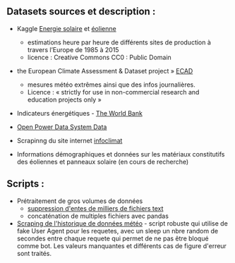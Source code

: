 ## Datasets sources et description :


  - Kaggle [Energie solaire](https://www.kaggle.com/sohier/30-years-of-european-solar-generation) et [éolienne]([Kaggle](https://www.kaggle.com/sohier/30-years-of-european-wind-generation))
  	- estimations heure par heure de différents sites de production à travers l’Europe de 1985 à 2015
  	- licence : Creative Commons CC0 : Public Domain

- the European Climate Assessment & Dataset project » [ECAD](https://www.ecad.eu//dailydata/index.php)
  - mesures météo extrêmes ainsi que des infos journalières. 
  - Licence : « strictly for use in non-commercial research and education projects only »

- Indicateurs énergétiques - [The World Bank](https://data.worldbank.org/indicator)

- [Open Power Data System Data](https://open-power-system-data.org/)

- Scrapinng du site internet [infoclimat](google.com)

- Informations démographiques et données sur les matériaux constitutifs des éoliennes et panneaux solaire (en cours de recherche)


## Scripts : 

- Prétraitement de gros volumes de données
  - [suppression d'entes de milliers de fichiers text](https://github.com/obrunet/Project_Big_Data_Renewable_energies/blob/master/01_datasets/remove_file_headers.py)
  - concaténation de multiples fichiers avec pandas
- [Scraping de l'historique de données météo](https://github.com/obrunet/Project_Big_Data_Renewable_energies/blob/master/01_datasets/several_webpages_scraping.py) - script robuste qui utilise de fake User Agent pour les requetes, avec un sleep un nbre random de secondes entre chaque requete qui permet de ne pas être bloqué comme bot. Les valeurs manquantes et différents cas de figure d'erreur sont traités.
